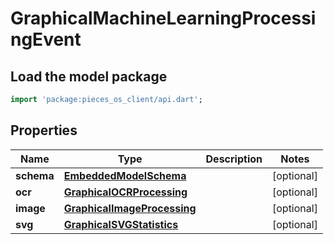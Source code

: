 # GraphicalMachineLearningProcessingEvent

## Load the model package
```dart
import 'package:pieces_os_client/api.dart';
```

## Properties
Name | Type | Description | Notes
------------ | ------------- | ------------- | -------------
**schema** | [**EmbeddedModelSchema**](EmbeddedModelSchema) |  | [optional] 
**ocr** | [**GraphicalOCRProcessing**](GraphicalOCRProcessing) |  | [optional] 
**image** | [**GraphicalImageProcessing**](GraphicalImageProcessing) |  | [optional] 
**svg** | [**GraphicalSVGStatistics**](GraphicalSVGStatistics) |  | [optional] 




